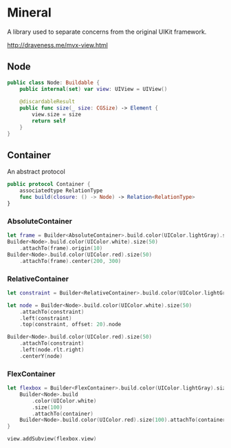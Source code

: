 # Mineral

A library used to separate concerns from the original UIKit framework.

http://draveness.me/mvx-view.html

## Node

```swift
public class Node: Buildable {
    public internal(set) var view: UIView = UIView()
    
    @discardableResult 
    public func size(_ size: CGSize) -> Element {
        view.size = size
        return self
    }    
}
```

## Container

An abstract protocol

```swift
public protocol Container {
    associatedtype RelationType
    func build(closure: () -> Node) -> Relation<RelationType>
}
```

### AbsoluteContainer

```swift
let frame = Builder<AbsoluteContainer>.build.color(UIColor.lightGray).size(self.view.frame.size)
Builder<Node>.build.color(UIColor.white).size(50)
    .attachTo(frame).origin(10)
Builder<Node>.build.color(UIColor.red).size(50)
    .attachTo(frame).center(200, 300)
```

### RelativeContainer

```swift
let constraint = Builder<RelativeContainer>.build.color(UIColor.lightGray).size(self.view.frame.size)

let node = Builder<Node>.build.color(UIColor.white).size(50)
    .attachTo(constraint)
    .left(constraint)
    .top(constraint, offset: 20).node

Builder<Node>.build.color(UIColor.red).size(50)
    .attachTo(constraint)
    .left(node.rlt.right)
    .centerY(node)
```

### FlexContainer

```swift
let flexbox = Builder<FlexContainer>.build.color(UIColor.lightGray).size(self.view.frame.size) { container in
    Builder<Node>.build
        .color(UIColor.white)
        .size(100)
        .attachTo(container)
    Builder<Node>.build.color(UIColor.red).size(100).attachTo(container)
}

view.addSubview(flexbox.view)
```


